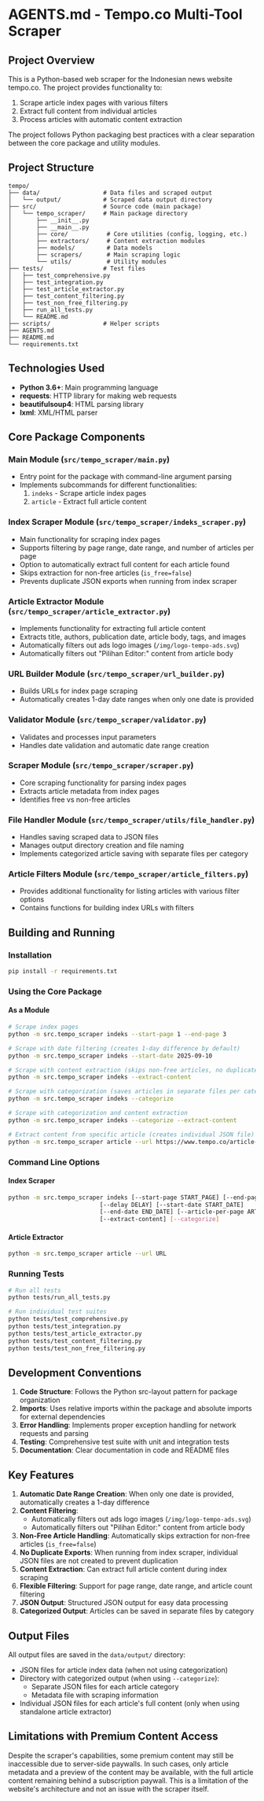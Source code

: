 # AGENTS.md - Tempo.co Multi-Tool Scraper

## Project Overview

This is a Python-based web scraper for the Indonesian news website tempo.co. The project provides functionality to:
1. Scrape article index pages with various filters
2. Extract full content from individual articles
3. Process articles with automatic content extraction

The project follows Python packaging best practices with a clear separation between the core package and utility modules.

## Project Structure

```
tempo/
├── data/                  # Data files and scraped output
│   └── output/            # Scraped data output directory
├── src/                   # Source code (main package)
│   └── tempo_scraper/     # Main package directory
│       ├── __init__.py
│       ├── __main__.py
│       ├── core/           # Core utilities (config, logging, etc.)
│       ├── extractors/     # Content extraction modules
│       ├── models/         # Data models
│       ├── scrapers/       # Main scraping logic
│       └── utils/          # Utility modules
├── tests/                 # Test files
│   ├── test_comprehensive.py
│   ├── test_integration.py
│   ├── test_article_extractor.py
│   ├── test_content_filtering.py
│   ├── test_non_free_filtering.py
│   ├── run_all_tests.py
│   └── README.md
├── scripts/               # Helper scripts
├── AGENTS.md
├── README.md
└── requirements.txt
```

## Technologies Used

- **Python 3.6+**: Main programming language
- **requests**: HTTP library for making web requests
- **beautifulsoup4**: HTML parsing library
- **lxml**: XML/HTML parser

## Core Package Components

### Main Module (`src/tempo_scraper/main.py`)
- Entry point for the package with command-line argument parsing
- Implements subcommands for different functionalities:
  1. `indeks` - Scrape article index pages
  2. `article` - Extract full article content

### Index Scraper Module (`src/tempo_scraper/indeks_scraper.py`)
- Main functionality for scraping index pages
- Supports filtering by page range, date range, and number of articles per page
- Option to automatically extract full content for each article found
- Skips extraction for non-free articles (`is_free=false`)
- Prevents duplicate JSON exports when running from index scraper

### Article Extractor Module (`src/tempo_scraper/article_extractor.py`)
- Implements functionality for extracting full article content
- Extracts title, authors, publication date, article body, tags, and images
- Automatically filters out ads logo images (`/img/logo-tempo-ads.svg`)
- Automatically filters out "Pilihan Editor:" content from article body

### URL Builder Module (`src/tempo_scraper/url_builder.py`)
- Builds URLs for index page scraping
- Automatically creates 1-day date ranges when only one date is provided

### Validator Module (`src/tempo_scraper/validator.py`)
- Validates and processes input parameters
- Handles date validation and automatic date range creation

### Scraper Module (`src/tempo_scraper/scraper.py`)
- Core scraping functionality for parsing index pages
- Extracts article metadata from index pages
- Identifies free vs non-free articles

### File Handler Module (`src/tempo_scraper/utils/file_handler.py`)
- Handles saving scraped data to JSON files
- Manages output directory creation and file naming
- Implements categorized article saving with separate files per category

### Article Filters Module (`src/tempo_scraper/article_filters.py`)
- Provides additional functionality for listing articles with various filter options
- Contains functions for building index URLs with filters

## Building and Running

### Installation
```bash
pip install -r requirements.txt
```

### Using the Core Package

#### As a Module
```bash
# Scrape index pages
python -m src.tempo_scraper indeks --start-page 1 --end-page 3

# Scrape with date filtering (creates 1-day difference by default)
python -m src.tempo_scraper indeks --start-date 2025-09-10

# Scrape with content extraction (skips non-free articles, no duplicate exports)
python -m src.tempo_scraper indeks --extract-content

# Scrape with categorization (saves articles in separate files per category)
python -m src.tempo_scraper indeks --categorize

# Scrape with categorization and content extraction
python -m src.tempo_scraper indeks --categorize --extract-content

# Extract content from specific article (creates individual JSON file)
python -m src.tempo_scraper article --url https://www.tempo.co/article-url
```

### Command Line Options

#### Index Scraper
```bash
python -m src.tempo_scraper indeks [--start-page START_PAGE] [--end-page END_PAGE]
                          [--delay DELAY] [--start-date START_DATE]
                          [--end-date END_DATE] [--article-per-page ARTICLE_PER_PAGE]
                          [--extract-content] [--categorize]
```

#### Article Extractor
```bash
python -m src.tempo_scraper article --url URL
```

### Running Tests
```bash
# Run all tests
python tests/run_all_tests.py

# Run individual test suites
python tests/test_comprehensive.py
python tests/test_integration.py
python tests/test_article_extractor.py
python tests/test_content_filtering.py
python tests/test_non_free_filtering.py
```

## Development Conventions

1. **Code Structure**: Follows the Python src-layout pattern for package organization
2. **Imports**: Uses relative imports within the package and absolute imports for external dependencies
3. **Error Handling**: Implements proper exception handling for network requests and parsing
4. **Testing**: Comprehensive test suite with unit and integration tests
5. **Documentation**: Clear documentation in code and README files

## Key Features

1. **Automatic Date Range Creation**: When only one date is provided, automatically creates a 1-day difference
2. **Content Filtering**: 
   - Automatically filters out ads logo images (`/img/logo-tempo-ads.svg`)
   - Automatically filters out "Pilihan Editor:" content from article body
3. **Non-Free Article Handling**: Automatically skips extraction for non-free articles (`is_free=false`)
4. **No Duplicate Exports**: When running from index scraper, individual JSON files are not created to prevent duplication
5. **Content Extraction**: Can extract full article content during index scraping
6. **Flexible Filtering**: Support for page range, date range, and article count filtering
7. **JSON Output**: Structured JSON output for easy data processing
8. **Categorized Output**: Articles can be saved in separate files by category

## Output Files

All output files are saved in the `data/output/` directory:
- JSON files for article index data (when not using categorization)
- Directory with categorized output (when using `--categorize`):
  - Separate JSON files for each article category
  - Metadata file with scraping information
- Individual JSON files for each article's full content (only when using standalone article extractor)

## Limitations with Premium Content Access

Despite the scraper's capabilities, some premium content may still be inaccessible due to server-side paywalls. In such cases, only article metadata and a preview of the content may be available, with the full article content remaining behind a subscription paywall. This is a limitation of the website's architecture and not an issue with the scraper itself.